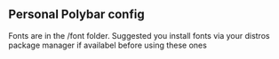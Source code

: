 ## Personal Polybar config

Fonts are in the /font folder.  Suggested you install fonts via your distros package manager if availabel before using these ones

